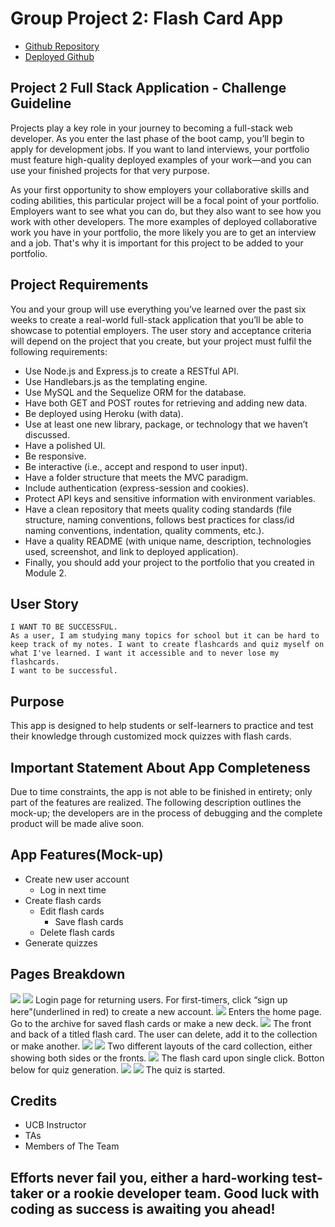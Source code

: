 # Group Project 2: Flash Card App

* [Github Repository](https://github.com/JackW2023/FlashCard-APP)
* [Deployed Github](https://calm-island-50179-67f2dfd210f1.herokuapp.com/)

## Project 2 Full Stack Application - Challenge Guideline

Projects play a key role in your journey to becoming a full-stack web developer. As you enter the last phase of the boot camp, you’ll begin to apply for development jobs. If you want to land interviews, your portfolio must feature high-quality deployed examples of your work—and you can use your finished projects for that very purpose.

As your first opportunity to show employers your collaborative skills and coding abilities, this particular project will be a focal point of your portfolio. Employers want to see what you can do, but they also want to see how you work with other developers. The more examples of deployed collaborative work you have in your portfolio, the more likely you are to get an interview and a job. That's why it is important for this project to be added to your portfolio.

## Project Requirements

You and your group will use everything you’ve learned over the past six weeks to create a real-world full-stack application that you’ll be able to showcase to potential employers. The user story and acceptance criteria will depend on the project that you create, but your project must fulfil the following requirements:

* Use Node.js and Express.js to create a RESTful API.
* Use Handlebars.js as the templating engine.
* Use MySQL and the Sequelize ORM for the database.
* Have both GET and POST routes for retrieving and adding new data.
* Be deployed using Heroku (with data).
* Use at least one new library, package, or technology that we haven’t discussed.
* Have a polished UI.
* Be responsive.
* Be interactive (i.e., accept and respond to user input).
* Have a folder structure that meets the MVC paradigm.
* Include authentication (express-session and cookies).
* Protect API keys and sensitive information with environment variables.
* Have a clean repository that meets quality coding standards (file structure, naming conventions, follows best practices for class/id naming conventions, indentation, quality comments, etc.).
* Have a quality README (with unique name, description, technologies used, screenshot, and link to deployed application).
* Finally, you should add your project to the portfolio that you created in Module 2.

## User Story

```
I WANT TO BE SUCCESSFUL.
As a user, I am studying many topics for school but it can be hard to keep track of my notes. I want to create flashcards and quiz myself on what I've learned. I want it accessible and to never lose my flashcards.
I want to be successful.
```

## Purpose

This app is designed to help students or self-learners to practice and test their knowledge through customized mock quizzes with flash cards.


## Important Statement About App Completeness

Due to time constraints, the app is not able to be finished in entirety; only part of the features are realized. The following description outlines the mock-up; the developers are in the process of debugging and the complete product will be made alive soon.

## App Features(Mock-up)

* Create new user account
  * Log in next time
* Create flash cards
  * Edit flash cards
	* Save flash cards
  * Delete flash cards
* Generate quizzes


## Pages Breakdown

![](public/images/pic1.png)
![](public/images/pic2.png)
Login page for returning users. For first-timers, click “sign up here”(underlined in red) to create a new account.
![](public/images/pic3.png)
Enters the home page. Go to the archive for saved flash cards or make a new deck.
![](public/images/pic4.png)
The front and back of a titled flash card. The user can delete, add it to the collection or make another.
![](public/images/pic5.png)
![](public/images/pic6.png)
Two different layouts of the card collection, either showing both sides or the fronts.
![](public/images/pic7.png)
The flash card upon single click. Botton below for quiz generation.
![](public/images/pic8.png)
![](public/images/pic9.png)
The quiz is started.

## Credits
* UCB Instructor
* TAs
* Members of The Team

## Efforts never fail you, either a hard-working test-taker or a rookie developer team. Good luck with coding as success is awaiting you ahead!

